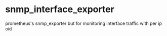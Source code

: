 # snmp_interface_exporter
prometheus's snmp_exporter but for monitoring interface traffic with per ip oid
